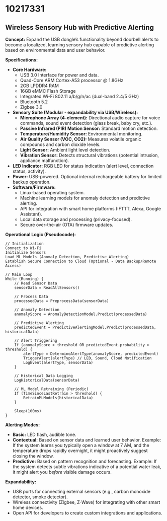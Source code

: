# 10217331

## Wireless Sensory Hub with Predictive Alerting

**Concept:** Expand the USB dongle’s functionality beyond doorbell alerts to become a localized, learning sensory hub capable of predictive alerting based on environmental data and user behavior.

**Specifications:**

*   **Core Hardware:**
    *   USB 3.0 Interface for power and data.
    *   Quad-Core ARM Cortex-A53 processor @ 1.8GHz
    *   2GB LPDDR4 RAM
    *   16GB eMMC Flash Storage
    *   Integrated Wi-Fi 802.11 a/b/g/n/ac (dual-band 2.4/5 GHz)
    *   Bluetooth 5.2
    *   Zigbee 3.0
*   **Sensory Suite (Modular - expandability via USB/Wireless):**
    *   **Microphone Array (4-element):** Directional audio capture for voice commands, sound event detection (glass break, baby cry, etc.).
    *   **Passive Infrared (PIR) Motion Sensor:** Standard motion detection.
    *   **Temperature/Humidity Sensor:** Environmental monitoring.
    *   **Air Quality Sensor (VOC, CO2):** Measures volatile organic compounds and carbon dioxide levels.
    *   **Light Sensor:** Ambient light level detection.
    *   **Vibration Sensor:** Detects structural vibrations (potential intrusion, appliance malfunction).
*   **LED Indicator:** RGB LED for status indication (alert level, connection status, activity).
*   **Power:** USB-powered. Optional internal rechargeable battery for limited backup operation.
*   **Software/Firmware:**
    *   Linux-based operating system.
    *   Machine learning models for anomaly detection and predictive alerting.
    *   API for integration with smart home platforms (IFTTT, Alexa, Google Assistant).
    *   Local data storage and processing (privacy-focused).
    *   Secure over-the-air (OTA) firmware updates.

**Operational Logic (Pseudocode):**

```
// Initialization
Connect to Wi-Fi
Initialize Sensors
Load ML Models (Anomaly Detection, Predictive Alerting)
Establish Secure Connection to Cloud (Optional - Data Backup/Remote Access)

// Main Loop
While (Running) {
    // Read Sensor Data
    sensorData = ReadAllSensors()

    // Process Data
    processedData = PreprocessData(sensorData)

    // Anomaly Detection
    anomalyScore = AnomalyDetectionModel.Predict(processedData)

    // Predictive Alerting
    predictedEvent = PredictiveAlertingModel.Predict(processedData, historicalData)

    // Alert Triggering
    If (anomalyScore > threshold OR predictedEvent.probability > threshold) {
        alertType = DetermineAlertType(anomalyScore, predictedEvent)
        TriggerAlert(alertType) // LED, Sound, Cloud Notification
        LogEvent(alertType, sensorData)
    }

    // Historical Data Logging
    LogHistoricalData(sensorData)

    // ML Model Retraining (Periodic)
    If (TimeSinceLastRetrain > threshold) {
        RetrainMLModels(historicalData)
    }

    Sleep(100ms)
}
```

**Alerting Modes:**

*   **Basic:** LED flash, audible tone.
*   **Contextual:** Based on sensor data and learned user behavior. Example: If the system learns you typically open a window at 7 AM, and the temperature drops rapidly overnight, it might proactively suggest closing the window.
*   **Predictive:** Based on pattern recognition and forecasting. Example: If the system detects subtle vibrations indicative of a potential water leak, it might alert you *before* visible damage occurs.

**Expandability:**

*   USB ports for connecting external sensors (e.g., carbon monoxide detector, smoke detector).
*   Wireless connectivity (Zigbee, Z-Wave) for integrating with other smart home devices.
*   Open API for developers to create custom integrations and applications.